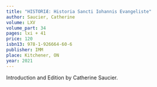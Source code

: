 ```yaml
---
title: "HISTORIÆ: Historia Sancti Iohannis Evangeliste"
author: Saucier, Catherine
volume: LXV
volume_part: 34
pages: lxi + 41
price: 120
isbn13: 978-1-926664-60-6
publisher: IMM
place: Kitchener, ON
year: 2021
---
```

Introduction and Edition by Catherine Saucier.
